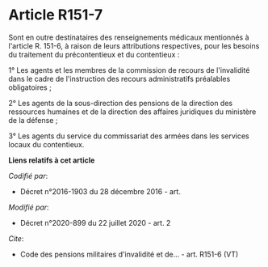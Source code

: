 # Article R151-7

Sont en outre destinataires des renseignements médicaux mentionnés à l'article R. 151-6, à raison de leurs attributions
respectives, pour les besoins du traitement du précontentieux et du contentieux : 

1° Les agents et les membres de la commission de recours de l'invalidité dans le cadre de l'instruction des recours
administratifs préalables obligatoires ; 

2° Les agents de la sous-direction des pensions de la direction des ressources humaines et de la direction des affaires
juridiques du ministère de la défense ; 

3° Les agents du service du commissariat des armées dans les services locaux du contentieux.

**Liens relatifs à cet article**

_Codifié par_:

  - Décret n°2016-1903 du 28 décembre 2016 - art.

_Modifié par_:

  - Décret n°2020-899 du 22 juillet 2020 - art. 2

_Cite_:

  - Code des pensions militaires d'invalidité et de... - art. R151-6 (VT)
